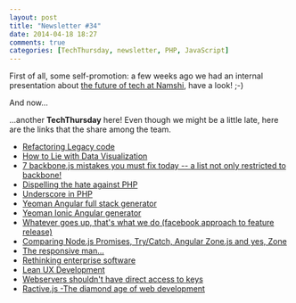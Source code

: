 ```yaml
---
layout: post
title: "Newsletter #34"
date: 2014-04-18 18:27
comments: true
categories: [TechThursday, newsletter, PHP, JavaScript]
---
```


First of all, some self-promotion: a few weeks ago we had an internal presentation
about [the future of tech at Namshi](http://www.slideshare.net/odino/lets-rock), have a look! ;-)

And now...

...another **TechThursday** here! Even though we might be a little
late, here are the links that the share among the team.

* [Refactoring Legacy code](http://code.tutsplus.com/tutorials/refactoring-legacy-code-part-1-the-golden-master--cms-20331)
* [How to Lie with Data Visualization]( http://data.heapanalytics.com/how-to-lie-with-data-visualization)
* [7 backbone.js mistakes you must fix today -- a list not only restricted to backbone!](http://buff.ly/1m0tTNt)
* [Dispelling the hate against PHP](http://blog.someguy123.com/dispelling-the-hate-against-php/)
* [Underscore in PHP](http://www.sitepoint.com/getting-started-php-underscore/)
* [Yeoman Angular full stack generator](https://github.com/DaftMonk/generator-angular-fullstack)
* [Yeoman Ionic Angular generator](https://github.com/diegonetto/generator-ionic)
* [Whatever goes up, that's what we do (facebook approach to feature release)](http://dcurt.is/facebooks-predicament)
* [Comparing Node.js Promises, Try/Catch, Angular Zone.js and yes, Zone](http://strongloop.com/strongblog/comparing-node-js-promises-trycatch-zone-js-angular)
* [The responsive man...](http://niravigad.com/responsive_man/)
* [Rethinking enterprise software](http://www.slideshare.net/ziobrando/rethinking-enterprise-software-codemotion-2014)
* [Lean UX Development](http://www.slideshare.net/fabio.fabbrucci/codemotion-33414097)
* [Webservers shouldn't have direct access to keys](http://buff.ly/1iKaJ9c)
* [Ractive.js -The diamond age of web development](http://buff.ly/1jEbXF1)